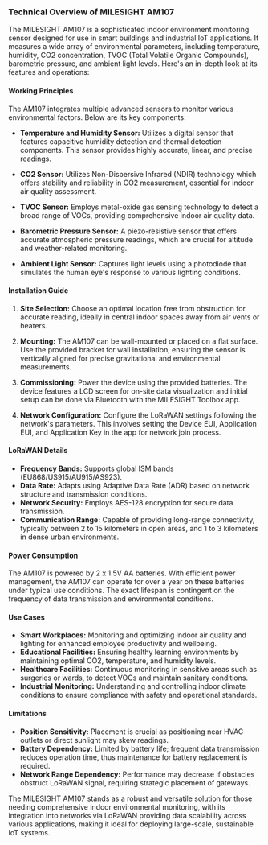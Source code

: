 ### Technical Overview of MILESIGHT AM107

The MILESIGHT AM107 is a sophisticated indoor environment monitoring sensor designed for use in smart buildings and industrial IoT applications. It measures a wide array of environmental parameters, including temperature, humidity, CO2 concentration, TVOC (Total Volatile Organic Compounds), barometric pressure, and ambient light levels. Here's an in-depth look at its features and operations:

#### Working Principles

The AM107 integrates multiple advanced sensors to monitor various environmental factors. Below are its key components:

- **Temperature and Humidity Sensor:** Utilizes a digital sensor that features capacitive humidity detection and thermal detection components. This sensor provides highly accurate, linear, and precise readings.

- **CO2 Sensor:** Utilizes Non-Dispersive Infrared (NDIR) technology which offers stability and reliability in CO2 measurement, essential for indoor air quality assessment.

- **TVOC Sensor:** Employs metal-oxide gas sensing technology to detect a broad range of VOCs, providing comprehensive indoor air quality data.

- **Barometric Pressure Sensor:** A piezo-resistive sensor that offers accurate atmospheric pressure readings, which are crucial for altitude and weather-related monitoring.

- **Ambient Light Sensor:** Captures light levels using a photodiode that simulates the human eye's response to various lighting conditions.

#### Installation Guide

1. **Site Selection:** Choose an optimal location free from obstruction for accurate reading, ideally in central indoor spaces away from air vents or heaters.

2. **Mounting:** The AM107 can be wall-mounted or placed on a flat surface. Use the provided bracket for wall installation, ensuring the sensor is vertically aligned for precise gravitational and environmental measurements.

3. **Commissioning:** Power the device using the provided batteries. The device features a LCD screen for on-site data visualization and initial setup can be done via Bluetooth with the MILESIGHT Toolbox app.

4. **Network Configuration:** Configure the LoRaWAN settings following the network's parameters. This involves setting the Device EUI, Application EUI, and Application Key in the app for network join process.

#### LoRaWAN Details

- **Frequency Bands:** Supports global ISM bands (EU868/US915/AU915/AS923).
- **Data Rate:** Adapts using Adaptive Data Rate (ADR) based on network structure and transmission conditions.
- **Network Security:** Employs AES-128 encryption for secure data transmission.
- **Communication Range:** Capable of providing long-range connectivity, typically between 2 to 15 kilometers in open areas, and 1 to 3 kilometers in dense urban environments.

#### Power Consumption

The AM107 is powered by 2 x 1.5V AA batteries. With efficient power management, the AM107 can operate for over a year on these batteries under typical use conditions. The exact lifespan is contingent on the frequency of data transmission and environmental conditions.

#### Use Cases

- **Smart Workplaces:** Monitoring and optimizing indoor air quality and lighting for enhanced employee productivity and wellbeing.
- **Educational Facilities:** Ensuring healthy learning environments by maintaining optimal CO2, temperature, and humidity levels.
- **Healthcare Facilities:** Continuous monitoring in sensitive areas such as surgeries or wards, to detect VOCs and maintain sanitary conditions.
- **Industrial Monitoring:** Understanding and controlling indoor climate conditions to ensure compliance with safety and operational standards.

#### Limitations

- **Position Sensitivity:** Placement is crucial as positioning near HVAC outlets or direct sunlight may skew readings.
- **Battery Dependency:** Limited by battery life; frequent data transmission reduces operation time, thus maintenance for battery replacement is required.
- **Network Range Dependency:** Performance may decrease if obstacles obstruct LoRaWAN signal, requiring strategic placement of gateways.

The MILESIGHT AM107 stands as a robust and versatile solution for those needing comprehensive indoor environmental monitoring, with its integration into networks via LoRaWAN providing data scalability across various applications, making it ideal for deploying large-scale, sustainable IoT systems.